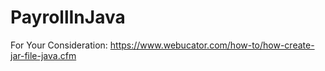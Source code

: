 # PayrollInJava

For Your Consideration: https://www.webucator.com/how-to/how-create-jar-file-java.cfm
